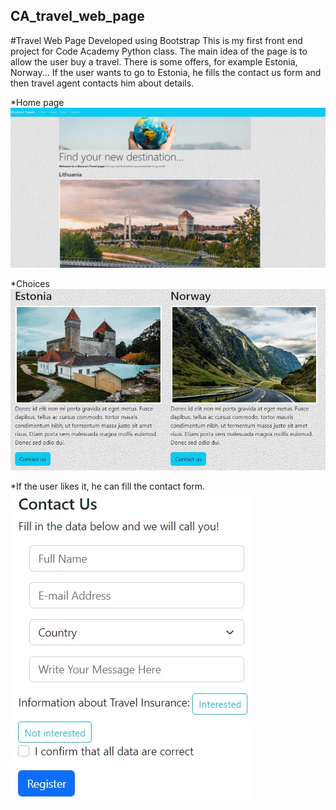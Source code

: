 ## CA_travel_web_page
#Travel Web Page Developed using Bootstrap
This is my first front end project for Code Academy Python class. 
The main idea of the page is to allow the user buy a travel. There is some offers, for example Estonia, Norway... If the user wants to go to Estonia, he fills the contact us form and then travel agent contacts him about details.

*Home page
![](https://github.com/simvyc/CA_travel_web_page/blob/main/pictures/home.jpg)



*Choices
![](https://github.com/simvyc/CA_travel_web_page/blob/main/pictures/home1.jpg)



*If the user likes it, he can fill the contact form.
![](https://github.com/simvyc/CA_travel_web_page/blob/main/pictures/contact_us_form.jpg)
